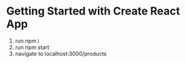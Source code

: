 # Getting Started with Create React App

1. run npm i
2. run npm start
3. navigate to localhost:3000/products
